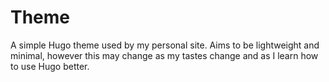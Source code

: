 # Theme

A simple Hugo theme used by my personal site. Aims to be lightweight and minimal, however this may change as my tastes change and as I learn how to use Hugo better.
